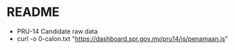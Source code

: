 # README

- PRU-14 Candidate raw data
- curl -o 0-calon.txt  "https://dashboard.spr.gov.my/pru14/js/penamaan.js"

